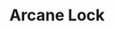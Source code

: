 ---
title: "Arcane Lock"
index: "arcane-lock"
permalink: /spells/arcane-lock/
tags:
  - Spell
  - 2nd Level
  - Abjuration
available_for:
  - Wizard
level: "2nd Level"
school: "Abjuration"
range: "Touch"
comp:
  - V
  - S
  - M
material: "gold dust worth at least 25gp, which the spell consumes."
duration: "Until Dispelled"
description: |
  You touch a closed door, window, gate, chest, or other entryway, and it becomes locked for the duration. You and the creatures you designate when you cast this spell can open the object normally. You can also set a password that, when spoken within 5 feet of the object, suppresses this spell for 1 minute. Otherwise, it is impassable until it is broken or the spell is dispelled or suppressed. Casting knock on the object suppresses arcane lock for 10 minutes.

  While affected by this spell, the object is more difficult to break or force open; the DC to break it or pick any locks on it increases by 10.
excerpt: "You touch a closed door, window, gate, chest, or other entryway, and it becomes locked for the duration."
source: "Basic Rules"
---